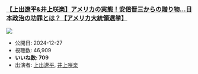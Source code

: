 ### [【上出遼平&井上咲楽】アメリカの実態！安倍晋三からの贈り物…日本政治の功罪とは？【アメリカ大統領選挙】](https://www.youtube.com/watch?v=N4ZbXMeGI7s)
[![](https://img.youtube.com/vi/N4ZbXMeGI7s/sddefault.jpg)](https://www.youtube.com/watch?v=N4ZbXMeGI7s)
-   公開日: 2024-12-27
-   視聴数: 46,909
-   **いいね数: 709**
-   出演者: [上出遼平](/rehacq_fan/people/上出遼平 "wikilink"), [井上咲楽](/rehacq_fan/people/井上咲楽 "wikilink")
